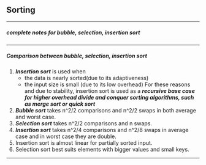 ## Sorting
------
##### complete notes for bubble, selection, insertion sort

------
##### Comparison between bubble, selection, insertion sort

1. **_Insertion sort_** is used when 
   - the data is nearly sorted(due to its adaptiveness)
   - the input size is small (due to its low overhead)
     For these reasons and due to stability, insertion sort is used as a **_recursive base case 
     for higher overhead divide and conquer sorting algorithms, such as merge sort or quick sort_**
2. **_Bubble sort_** takes n^2/2 comparisons and n^2/2 swaps in both average and worst case.
3. ***Selection sort*** takes n^2/2 comparisons and n swaps.
4. **_Insertion sort_** takes n^2/4 comparisons and n^2/8 swaps in average case and in worst case
   they are double.
5. Insertion sort is almost linear for partially sorted input.
6. Selection sort best suits elements with bigger values and small keys.
----
